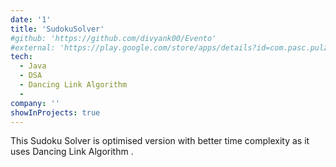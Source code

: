 ```yaml
---
date: '1'
title: 'SudokuSolver'
#github: 'https://github.com/divyank00/Evento'
#external: 'https://play.google.com/store/apps/details?id=com.pasc.pulzion19'
tech:
  - Java
  - DSA
  - Dancing Link Algorithm
  -
company: ''
showInProjects: true
---
```


This Sudoku Solver is optimised version with better time complexity as it uses Dancing Link Algorithm .
